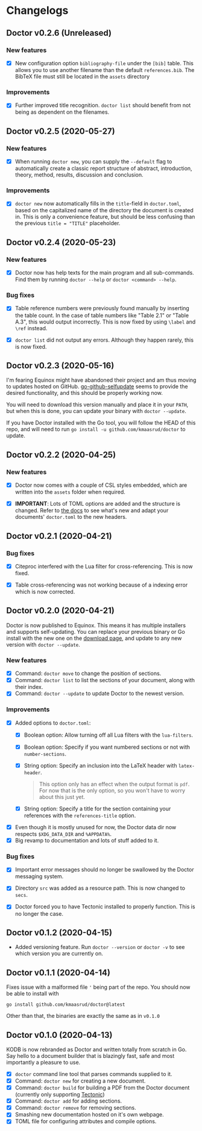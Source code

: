 # Changelogs

## Doctor v0.2.6 (Unreleased)

### New features

- [x] New configuration option `bibliography-file` under the `[bib]` table. This allows you to use another filename than the default `references.bib`. The BibTeX file must still be located in the `assets` directory

### Improvements

- [x] Further improved title recognition. `doctor list` should benefit from not being as dependent on the filenames.


## Doctor v0.2.5 (2020-05-27)

### New features

- [x] When running `doctor new`, you can supply the `--default` flag to automatically create a classic report structure of abstract, introduction, theory, method, results, discussion and conclusion.

### Improvements

- [x] `doctor new` now automatically fills in the `title`-field in `doctor.toml`, based on the capitalized name of the directory the document is created in. This is only a convenience feature, but should be less confusing than the previous `title = "TITLE"` placeholder.


## Doctor v0.2.4 (2020-05-23)

### New features

- [x] Doctor now has help texts for the main program and all sub-commands. Find them by running `doctor --help` or `doctor <command> --help`.

### Bug fixes

- [x] Table reference numbers were previously found manually by inserting the table count. In the case of table numbers like "Table 2.1" or "Table A.3", this would output incorrectly. This is now fixed by using `\label` and `\ref` instead.
- [x] `doctor list` did not output any errors. Although they happen rarely, this is now fixed.


## Doctor v0.2.3 (2020-05-16)

I'm fearing Equinox might have abandoned their project and am thus moving to updates hosted on GitHub. [go-github-selfupdate](https://github.com/rhysd/go-github-selfupdate) seems to provide the desired functionality, and this should be properly working now.

You will need to download this version manually and place it in your `PATH`, but when this is done, you can update your binary with `doctor --update`.

If you have Doctor installed with the Go tool, you will follow the HEAD of this repo, and will need to run `go install -u github.com/kmaasrud/doctor` to update.


## Doctor v0.2.2 (2020-04-25)

### New features

- [x] Doctor now comes with a couple of CSL styles embedded, which are written into the `assets` folder when required.
- [x] **IMPORTANT**: Lots of TOML options are added and the structure is changed. Refer to [the docs](https://kmaasrud.com/doctor/config) to see what's new and adapt your documents' `doctor.toml` to the new headers.


## Doctor v0.2.1 (2020-04-21)

### Bug fixes

- [x] Citeproc interfered with the Lua filter for cross-referencing. This is now fixed.
- [x] Table cross-referencing was not working because of a indexing error which is now corrected.


## Doctor v0.2.0 (2020-04-21)

Doctor is now published to Equinox. This means it has multiple installers and supports self-updating. You can replace your previous binary or Go install with the new one on the [download page](https://dl.equinox.io/kmaasrud/doctor/stable), and update to any new version with `doctor --update`.

### New features

- [x] Command: `doctor move` to change the position of sections.
- [x] Command: `doctor list` to list the sections of your document, along with their index.
- [x] Command: `doctor --update` to update Doctor to the newest version.

### Improvements

- [x] Added options to `doctor.toml`:
    - [x] Boolean option: Allow turning off all Lua filters with the `lua-filters`.
    - [x] Boolean option: Specify if you want numbered sections or not with `number-sections`.
    - [x] String option: Specify an inclusion into the LaTeX header with `latex-header`.
        
        > This option only has an effect when the output format is `pdf`. For now that is the only option, so you won't have to worry about this just yet.

    - [x] String option: Specify a title for the section containing your references with the `references-title` option.
- [x] Even though it is mostly unused for now, the Doctor data dir now respects `$XDG_DATA_DIR` and `%APPDATA%`.
- [x] Big revamp to documentation and lots of stuff added to it.

### Bug fixes

- [x] Important error messages should no longer be swallowed by the Doctor messaging system.
- [x] Directory `src` was added as a resource path. This is now changed to `secs`.
- [x] Doctor forced you to have Tectonic installed to properly function. This is no longer the case.


## Doctor v0.1.2 (2020-04-15)

-  Added versioning feature. Run `doctor --version` or `doctor -v` to see which version you are currently on.


## Doctor v0.1.1 (2020-04-14)

Fixes issue with a malformed file `'` being part of the repo. You should now be able to install with

    go install github.com/kmaasrud/doctor@latest

Other than that, the binaries are exactly the same as in `v0.1.0`


## Doctor v0.1.0 (2020-04-13)

KODB is now rebranded as Doctor and written totally from scratch in Go. Say hello to a document builder that is blazingly fast, safe and most importantly a pleasure to use.

- [x] `doctor` command line tool that parses commands supplied to it.
- [x] Command: `doctor new` for creating a new document.
- [x] Command: `doctor build` for building a PDF from the Doctor document (currently only supporting [Tectonic](https://tectonic-typesetting.github.io/))
- [x] Command: `doctor add` for adding sections.
- [x] Command: `doctor remove` for removing sections.
- [x] Smashing new documentation hosted on it's own webpage.
- [x] TOML file for configuring attributes and compile options.
